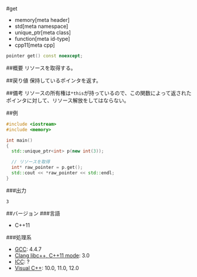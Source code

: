 #get
* memory[meta header]
* std[meta namespace]
* unique_ptr[meta class]
* function[meta id-type]
* cpp11[meta cpp]

```cpp
pointer get() const noexcept;
```

##概要
リソースを取得する。


##戻り値
保持しているポインタを返す。


##備考
リソースの所有権は`*this`が持っているので、この関数によって返されたポインタに対して、リソース解放をしてはならない。


##例
```cpp
#include <iostream>
#include <memory>

int main()
{
  std::unique_ptr<int> p(new int(3));

  // リソースを取得
  int* raw_pointer = p.get();
  std::cout << *raw_pointer << std::endl;
}
```

###出力
```
3
```

##バージョン
###言語
- C++11

###処理系
- [GCC](/implementation.md#gcc): 4.4.7
- [Clang libc++, C++11 mode](/implementation.md#clang): 3.0
- [ICC](/implementation.md#icc): ?
- [Visual C++](/implementation.md#visual_cpp): 10.0, 11.0, 12.0
